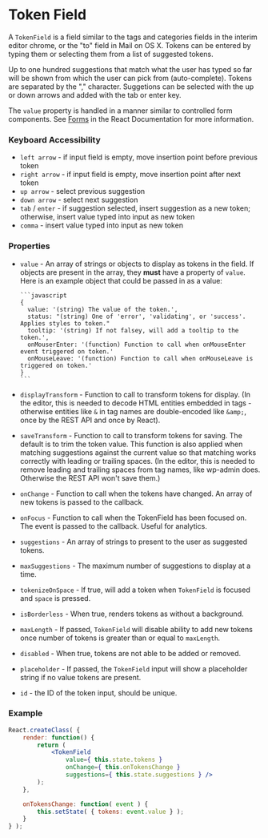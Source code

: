 Token Field
===========

A `TokenField` is a field similar to the tags and categories fields in the interim editor chrome, or the "to" field in Mail on OS X. Tokens can be entered by typing them or selecting them from a list of suggested tokens.

Up to one hundred suggestions that match what the user has typed so far will be shown from which the user can pick from (auto-complete). Tokens are separated by the "," character. Suggetions can be selected with the up or down arrows and added with the tab or enter key.

The `value` property is handled in a manner similar to controlled form components. See [Forms](http://facebook.github.io/react/docs/forms.html) in the React Documentation for more information.

### Keyboard Accessibility

- `left arrow` - if input field is empty, move insertion point before previous token
- `right arrow` - if input field is empty, move insertion point after next token
- `up arrow` - select previous suggestion
- `down arrow` - select next suggestion
- `tab` / `enter` - if suggestion selected, insert suggestion as a new token; otherwise, insert value typed into input as new token
- `comma` - insert value typed into input as new token

### Properties

- `value` - An array of strings or objects to display as tokens in the field. If objects are present in the array, they **must** have a property of `value`. Here is an example object that could be passed in as a value:

	  ```javascript
	  {
	    value: '(string) The value of the token.',
	    status: "(string) One of 'error', 'validating', or 'success'. Applies styles to token."
	    tooltip: '(string) If not falsey, will add a tooltip to the token.',
	    onMouserEnter: '(function) Function to call when onMouseEnter event triggered on token.'
	    onMouseLeave: '(function) Function to call when onMouseLeave is triggered on token.'
	  }
	  ```
- `displayTransform` - Function to call to transform tokens for display.  (In
  the editor, this is needed to decode HTML entities embedded in tags -
  otherwise entities like `&` in tag names are double-encoded like `&amp;`,
  once by the REST API and once by React).
- `saveTransform` - Function to call to transform tokens for saving.  The
  default is to trim the token value.  This function is also applied when
  matching suggestions against the current value so that matching works
  correctly with leading or trailing spaces.  (In the editor, this is needed to
  remove leading and trailing spaces from tag names, like wp-admin does.
  Otherwise the REST API won't save them.)
- `onChange` - Function to call when the tokens have changed. An array of new
  tokens is passed to the callback.
- `onFocus` - Function to call when the TokenField has been focused on. The event is passed to the callback. Useful for analytics.
- `suggestions` - An array of strings to present to the user as suggested
  tokens.
- `maxSuggestions` - The maximum number of suggestions to display at a time.
- `tokenizeOnSpace` - If true, will add a token when `TokenField` is focused and `space` is pressed.
- `isBorderless` - When true, renders tokens as without a background.
- `maxLength` - If passed, `TokenField` will disable ability to add new tokens once number of tokens is greater than or equal to `maxLength`.
- `disabled` - When true, tokens are not able to be added or removed.
- `placeholder` - If passed, the `TokenField` input will show a placeholder string if no value tokens are present.
- `id` - the ID of the token input, should be unique.

### Example

```jsx
React.createClass( {
	render: function() {
		return (
			<TokenField
				value={ this.state.tokens }
				onChange={ this.onTokensChange }
				suggestions={ this.state.suggestions } />
		);
	},

	onTokensChange: function( event ) {
		this.setState( { tokens: event.value } );
	}
} );
```
